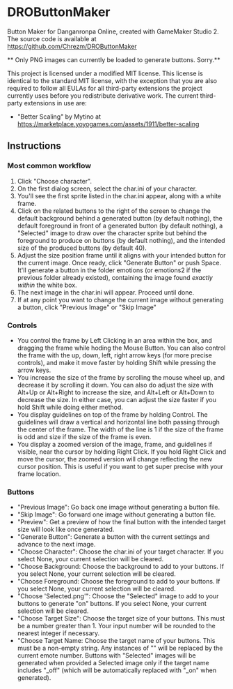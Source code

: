 # DROButtonMaker
Button Maker for Danganronpa Online, created with GameMaker Studio 2. The source code is available at https://github.com/Chrezm/DROButtonMaker

** Only PNG images can currently be loaded to generate buttons. Sorry.**

This project is licensed under a modified MIT license. This license is identical to the standard MIT license, with the exception that you are also required to follow all EULAs for all third-party extensions the project currently uses before you redistribute derivative work. The current third-party extensions in use are:
* "Better Scaling" by Mytino at https://marketplace.yoyogames.com/assets/1911/better-scaling 

## Instructions

### Most common workflow

1. Click "Choose character".
2. On the first dialog screen, select the char.ini of your character.
3. You'll see the first sprite listed in the char.ini appear, along with a white frame. 
4. Click on the related buttons to the right of the screen to change the default background behind a generated button (by default nothing), the default foreground in front of a generated button (by default nothing), a "Selected" image to draw over the character sprite but behind the foreground to produce on buttons (by default nothing), and the intended size of the produced buttons (by default 40).
4. Adjust the size position frame until it aligns with your intended button for the current image. Once ready, click "Generate Button" or push Space. It'll generate a button in the folder emotions (or emotions2 if the previous folder already existed), containing the image found *exactly within* the white box.
5. The next image in the char.ini will appear. Proceed until done.
6. If at any point you want to change the current image without generating a button, click "Previous Image" or "Skip Image"

### Controls

* You control the frame by Left Clicking in an area within the box, and dragging the frame while hoding the Mouse Button. You can also control the frame with the up, down, left, right arrow keys (for more precise controls), and make it move faster by holding Shift while pressing the arrow keys.  
* You increase the size of the frame by scrolling the mouse wheel up, and decrease it by scrolling it down. You can also do adjust the size with Alt+Up or Alt+Right to increase the size, and Alt+Left or Alt+Down to decrease the size. In either case, you can adjust the size faster if you hold Shift while doing either method.
* You display guidelines on top of the frame by holding Control. The guidelines will draw a vertical and horizontal line both passing through the center of the frame. The width of the line is 1 if the size of the frame is odd and size if the size of the frame is even.
* You display a zoomed version of the image, frame, and guidelines if visible, near the cursor by holding Right Click. If you hold Right Click and move the cursor, the zoomed version will change reflecting the new cursor position. This is useful if you want to get super precise with your frame location.

### Buttons
* "Previous Image": Go back one image without generating a button file.
* "Skip Image": Go forward one image without generating a button file.
* "Preview": Get a preview of how the final button with the intended target size will look like once generated.
* "Generate Button": Generate a button with the current settings and advance to the next image.
* "Choose Character": Choose the char.ini of your target character. If you select None, your current selection will be cleared.
* "Choose Background: Choose the background to add to your buttons. If you select None, your current selection will be cleared.
* "Choose Foreground: Choose the foreground to add to your buttons. If you select None, your current selection will be cleared.
* "Choose 'Selected.png'": Choose the "Selected" image to add to your buttons to generate "on" buttons. If you select None, your current selection will be cleared.
* "Choose Target Size": Choose the target size of your buttons. This must be a number greater than 1. Your input number will be rounded to the nearest integer if necessary.
* "Choose Target Name: Choose the target name of your buttons. This must be a non-empty string. Any instances of "<num>" will be replaced by the current emote number. Buttons with "Selected" images will be generated when provided a Selected image only if the target name includes "_off" (which will be automatically replaced with "_on" when generated).